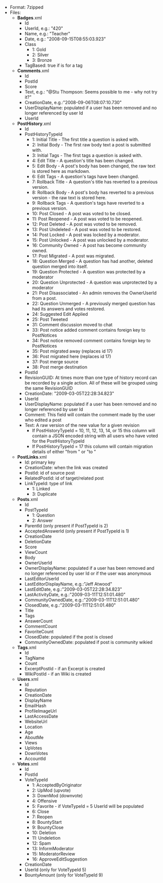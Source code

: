 - Format: 7zipped 
 - Files:
   - **Badges**.xml
       - Id
       - UserId, e.g.: "420"
       - Name, e.g.: "Teacher" 
       - Date, e.g.: "2008-09-15T08:55:03.923" 
	   - Class
	      - 1: Gold
		  - 2: Silver
		  - 3: Bronze
	   - TagBased: true if is for a tag
   - **Comments**.xml
       - Id
       - PostId 
       - Score
       - Text, e.g.: "@Stu Thompson: Seems possible to me - why not try it?" 
       - CreationDate, e.g.:"2008-09-06T08:07:10.730" 
	   - UserDisplayName: populated if a user has been removed and no longer referenced by user Id
       - UserId
   - **PostHistory**.xml
	   - Id
	   - PostHistoryTypeId 
			- 1: Initial Title - The first title a question is asked with.
			- 2: Initial Body - The first raw body text a post is submitted with.
			- 3: Initial Tags - The first tags a question is asked with.
			- 4: Edit Title - A question's title has been changed.
			- 5: Edit Body - A post's body has been changed, the raw text is stored here as markdown.
			- 6: Edit Tags - A question's tags have been changed.
			- 7: Rollback Title - A question's title has reverted to a previous version.
			- 8: Rollback Body - A post's body has reverted to a previous version - the raw text is stored here.
			- 9: Rollback Tags - A question's tags have reverted to a previous version.
			- 10: Post Closed - A post was voted to be closed.
			- 11: Post Reopened - A post was voted to be reopened.
			- 12: Post Deleted - A post was voted to be removed.
			- 13: Post Undeleted - A post was voted to be restored.
			- 14: Post Locked - A post was locked by a moderator.
			- 15: Post Unlocked - A post was unlocked by a moderator.
			- 16: Community Owned - A post has become community owned.
			- 17: Post Migrated - A post was migrated.
			- 18: Question Merged - A question has had another, deleted question merged into itself.
			- 19: Question Protected - A question was protected by a moderator
			- 20: Question Unprotected - A question was unprotected by a moderator
			- 21: Post Disassociated - An admin removes the OwnerUserId from a post.
			- 22: Question Unmerged - A previously merged question has had its answers and votes restored.
            - 24: Suggested Edit Applied
            - 25: Post Tweeted
            - 31: Comment discussion moved to chat
            - 33: Post notice added comment contains foreign key to PostNotices
            - 34: Post notice removed comment contains foreign key to PostNotices
            - 35: Post migrated away (replaces id 17)
            - 36: Post migrated here (replaces id 17)
            - 37: Post merge source
            - 38: Post merge destination
		- PostId
		- RevisionGUID: At times more than one type of history record can be recorded by a single action.  All of these will be grouped using the same RevisionGUID
		- CreationDate: "2009-03-05T22:28:34.823" 
		- UserId
		- UserDisplayName: populated if a user has been removed and no longer referenced by user Id
		- Comment: This field will contain the comment made by the user who edited a post
		- Text: A raw version of the new value for a given revision
			- If PostHistoryTypeId = 10, 11, 12, 13, 14, or 15  this column will contain a JSON encoded string with all users who have voted for the PostHistoryTypeId
			- If PostHistoryTypeId = 17 this column will contain migration details of either "from <url>" or "to <url>"
   - **PostLinks**.xml
       - Id: primary key
       - CreationDate: when the link was created
       - PostId: id of source post
       - RelatedPostId: id of target/related post
       - LinkTypeId: type of link
          - 1: Linked
          - 3: Duplicate
   - **Posts**.xml
       - Id 
       - PostTypeId
          - 1: Question
          - 2: Answer
       - ParentId (only present if PostTypeId is 2)
       - AcceptedAnswerId (only present if PostTypeId is 1)
       - CreationDate 
	   - DeletionDate
       - Score 
       - ViewCount
       - Body 
       - OwnerUserId
	   - OwnerDisplayName: populated if a user has been removed and no longer referenced by user Id or if the user was anonymous
       - LastEditorUserId 
       - LastEditorDisplayName, e.g.:"Jeff Atwood" 
       - LastEditDate, e.g.:"2009-03-05T22:28:34.823" 
       - LastActivityDate, e.g.:"2009-03-11T12:51:01.480" 
       - CommunityOwnedDate, e.g.:"2009-03-11T12:51:01.480" 
       - ClosedDate, e.g.:"2009-03-11T12:51:01.480" 
       - Title 
       - Tags 
       - AnswerCount 
       - CommentCount 
       - FavoriteCount
	   - ClosedDate: populated if the post is closed
       - CommunityOwnedDate: populated if post is community wikied
   - **Tags**.xml
       - Id
       - TagName
       - Count
       - ExcerptPostId - if an Excerpt is created
       - WikiPostId - if an Wiki is created
   - **Users**.xml
       - Id 
       - Reputation 
       - CreationDate 
       - DisplayName 
       - EmailHash
	   - ProfileImageUrl
       - LastAccessDate 
       - WebsiteUrl 
       - Location
       - Age 
       - AboutMe 
       - Views 
       - UpVotes 
       - DownVotes
	   - AccountId
   - **Votes**.xml 
       - Id 
       - PostId 
       - VoteTypeId
          - 1: AcceptedByOriginator
          - 2: UpMod (upvote)
          - 3: DownMod (downvote)
          - 4: Offensive
          - 5: Favorite - if VoteTypeId = 5 UserId will be populated
          - 6: Close
          - 7: Reopen
          - 8: BountyStart
          - 9: BountyClose
          - 10: Deletion
          - 11: Undeletion
          - 12: Spam
          - 13: InformModerator
		  - 15: ModeratorReview
          - 16: ApproveEditSuggestion
       - CreationDate
       - UserId (only for VoteTypeId 5)
       - BountyAmount (only for VoteTypeId 9)